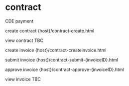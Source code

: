 # contract
CDE payment

create contract
{host}/contract-create.html

view contract
TBC

create invoice
{host}/contract-createinvoice.html

submit invoice
{host}/contract-submit-{invoiceID}.html

approve invoice
{host}/contract-approve-{invoiceID}.html

view invoice
TBC
